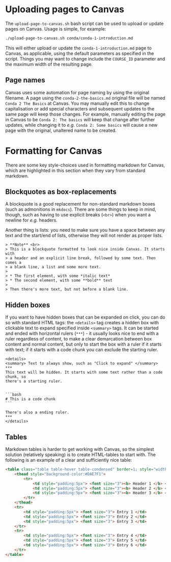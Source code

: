 # Uploading pages to Canvas

The `upload-page-to-canvas.sh` bash script can be used to upload or update
pages on Canvas. Usage is simple, for example:

```bash
./upload-page-to-canvas.sh conda/conda-1-introduction.md
```

This will either upload or update the `conda-1-introduction.md` page to Canvas,
as applicable, using the default parameters as specified in the script. Things
you may want to change include the `COURSE_ID` parameter and the maximum width
of the resulting page.

## Page names

Canvas uses some automation for page naming by using the original filename.
A page using the `conda-2-the-basics.md` original file will be named `Conda
2 The Basics` at Canvas. You may manually edit this to change capitalisation
or add special characters and subsequent updates to the same page will keep
those changes. For example, manually editing the page in Canvas to be `Conda 2:
The basics` will keep that change after further updates, while changing it to
_e.g._ `Conda 2: Some basics` will cause a new page with the original, unaltered
name to be created.

# Formatting for Canvas

There are some key style-choices used in formatting markdown for Canvas, which
are highlighted in this section when they vary from standard markdown.

## Blockquotes as box-replacements

A blockquote is a good replacement for non-standard markdown boxes (such as
admonitions in `mkdocs`). There are some things to keep in mind, though, such as
having to use explicit breaks (`<br>`) when you want a newline for _e.g._
headers.

Another thing is lists: you need to make sure you have a space between any text
and the start/end of lists, otherwise they will not render as proper lists.

```no-highlight
> **Note** <br>
> This is a blockquote formatted to look nice inside Canvas. It starts with
> a header and an explicit line break, followed by some text. Then comes a
> a blank line, a list and some more text.
>
> * The first element, with some *italic text*
> * The second element, with some **bold** text
>
> Then there's more text, but not before a blank line.
```

## Hidden boxes

If you want to have hidden boxes that can be expanded on click, you can do so
with standard HTML tags: the `<details>` tag creates a hidden box with
clickable text to expand specified inside `<summary>` tags. It can be started
and ended with horizontal rulers (`***`) - it usually looks nice to end with
a ruler regardless of content, to make a clear demarcation between box content
and normal content, but only to start the box with a ruler if it starts with
text; if it starts with a code chunk you can exclude the starting ruler.

````no-highlight
<details>
<summary> Text to always show, such as "Click to expand" </summary>
***
This text will be hidden. It starts with some text rather than a code chunk, so
there's a starting ruler.


```bash
# This is a code chunk
```

There's also a ending ruler.
***
</details>
````

## Tables

Markdown tables is harder to get working with Canvas, so the simplest solution
(relatively speaking) is to create HTML-tables to start with. The following is
an example of a clear and sufficiently nice table:

```html
<table class="table table-hover table-condensed" border=1; style="width:600px; margin-left:auto; margin-right:auto;">
    <thead style="background-color:#DAE7F1">
        <tr>
            <td style="padding:5px"> <font size="3"><b> Header 1 </b> </td>
            <td style="padding:5px"> <font size="3"><b> Header 2 </b> </td>
            <td style="padding:5px"> <font size="3"><b> Header 3 </b> </td>
        </tr>
    </thead>
    <tr>
        <td style="padding:5px"> <font size="3"> Entry 1 </td>
        <td style="padding:5px"> <font size="3"> Entry 2 </td>
        <td style="padding:5px"> <font size="3"> Entry 3 </td>
    </tr>
    <tr>
        <td style="padding:5px"> <font size="3"> Entry 4 </td>
        <td style="padding:5px"> <font size="3"> Entry 5 </td>
        <td style="padding:5px"> <font size="3"> Entry 6 </td>
    </tr>
</table>
```
